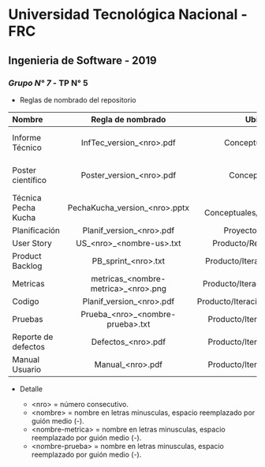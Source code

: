 # Universidad Tecnológica Nacional - FRC
## Ingenieria de Software - 2019
### *Grupo N° 7* - TP N° 5

* Reglas de nombrado del repositorio

| Nombre  | Regla de nombrado  | Ubicación física |
| :------------ |:---------------:| -----:|
| Informe Técnico | InfTec_version_\<nro\>.pdf | Trabajos Conceptuales/Informe Técnico |
| Poster científico | Poster_version_\<nro\>.pdf | Trabajos Conceptuales/Poster Científico |
| Técnica Pecha Kucha | PechaKucha_version_\<nro\>.pptx | Trabajos Conceptuales/Pecha Kucha |
| Planificación | Planif_version_\<nro\>.pdf | Proyecto/Planificación |
| User Story | US_\<nro\>_\<nombre-us\>.txt | Producto/Requerimientos |
| Product Backlog | PB_sprint_\<nro\>.txt | Producto/Iteracion/Backlog |
| Metricas | metricas_\<nombre-metrica\>_\<nro\>.png | Producto/Iteracion/Metricas |
| Codigo | Planif_version_\<nro\>.pdf | Producto/Iteracion/Desarrollo |
| Pruebas | Prueba_\<nro\>_\<nombre-prueba\>.txt | Producto/Iteracion/Testing |
| Reporte de defectos | Defectos_\<nro\>.pdf | Producto/Iteracion/Testing |
| Manual Usuario | Manual_\<nro\>.pdf | Producto/Iteracion/Manual |


* Detalle

    * \<nro\> = número consecutivo.
    * \<nombre\> = nombre en letras minusculas, espacio reemplazado por guión medio (-).
    * \<nombre-metrica\> = nombre en letras minusculas, espacio reemplazado por guión medio (-).
    * \<nombre-prueba\> = nombre en letras minusculas, espacio reemplazado por guión medio (-).
         
    
